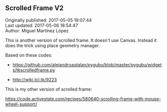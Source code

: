 ## Scrolled Frame V2  
Originally published: 2017-05-05 19:07:44  
Last updated: 2017-05-06 18:54:47  
Author: Miguel Martínez López  
  
This is another version of scrolled frame. It doesn't use Canvas. Instead it does the trick using place geometry manager.

Based on these codes:

- https://github.com/alejandroautalan/pygubu/blob/master/pygubu/widgets/tkscrolledframe.py

- http://wiki.tcl.tk/9223 

This is my other version of scrolled frame:

https://code.activestate.com/recipes/580640-scrolling-frame-with-mouse-wheel-support/